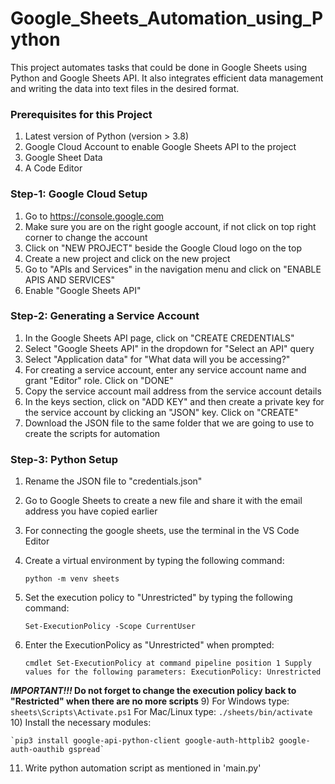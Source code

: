 # Google_Sheets_Automation_using_Python
This project automates tasks that could be done in Google Sheets using Python and Google Sheets API. It also integrates efficient data management and writing the data into text files in the desired format.


### Prerequisites for this Project
1) Latest version of Python (version > 3.8)
2) Google Cloud Account to enable Google Sheets API to the project
3) Google Sheet Data
4) A Code Editor

### Step-1: Google Cloud Setup
1) Go to https://console.google.com
2) Make sure you are on the right google account, if not click on top right corner to change the account
3) Click on "NEW PROJECT" beside the Google Cloud logo on the top
4) Create a new project and click on the new project
5) Go to "APIs and Services" in the navigation menu and click on "ENABLE APIS AND SERVICES"
6) Enable "Google Sheets API"

### Step-2: Generating a Service Account
1) In the Google Sheets API page, click on "CREATE CREDENTIALS"
2) Select "Google Sheets API" in the dropdown for "Select an API" query
3) Select "Application data" for "What data will you be accessing?"
4) For creating a service account, enter any service account name and grant "Editor" role. Click on "DONE"
5) Copy the service account mail address from the service account details
6) In the keys section, click on "ADD KEY" and then create a private key for the service account by clicking an "JSON" key. Click on "CREATE"
7) Download the JSON file to the same folder that we are going to use to create the scripts for automation

### Step-3: Python Setup
1) Rename the JSON file to "credentials.json"
2) Go to Google Sheets to create a new file and share it with the email address you have copied earlier
3) For connecting the google sheets, use the terminal in the VS Code Editor
4) Create a virtual environment by typing the following command:

   `python -m venv sheets`
5) Set the execution policy to "Unrestricted" by typing the following command:

   `Set-ExecutionPolicy -Scope CurrentUser`
7) Enter the ExecutionPolicy as "Unrestricted" when prompted:

   `cmdlet Set-ExecutionPolicy at command pipeline position 1
    Supply values for the following parameters:
    ExecutionPolicy: Unrestricted`
   
**_IMPORTANT!!!_ Do not forget to change the execution policy back to "Restricted" when there are no more scripts**
9) For Windows type:
   `sheets\Scripts\Activate.ps1`
   For Mac/Linux type:
   `./sheets/bin/activate`
10) Install the necessary modules:

    `pip3 install google-api-python-client google-auth-httplib2 google-auth-oauthib gspread`
11) Write python automation script as mentioned in 'main.py'

